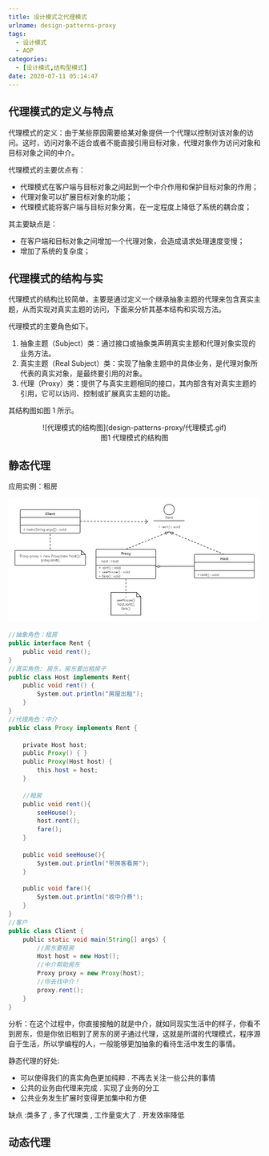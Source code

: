 ```yaml
---
title: 设计模式之代理模式
urlname: design-patterns-proxy
tags:
  - 设计模式
  - AOP
categories:
  - [设计模式,结构型模式]
date: 2020-07-11 05:14:47
---
```




## 代理模式的定义与特点

代理模式的定义：由于某些原因需要给某对象提供一个代理以控制对该对象的访问。这时，访问对象不适合或者不能直接引用目标对象，代理对象作为访问对象和目标对象之间的中介。

代理模式的主要优点有：

- 代理模式在客户端与目标对象之间起到一个中介作用和保护目标对象的作用；
- 代理对象可以扩展目标对象的功能；
- 代理模式能将客户端与目标对象分离，在一定程度上降低了系统的耦合度；


其主要缺点是：

- 在客户端和目标对象之间增加一个代理对象，会造成请求处理速度变慢；
- 增加了系统的复杂度；



## 代理模式的结构与实

代理模式的结构比较简单，主要是通过定义一个继承抽象主题的代理来包含真实主题，从而实现对真实主题的访问，下面来分析其基本结构和实现方法。

代理模式的主要角色如下。

1. 抽象主题（Subject）类：通过接口或抽象类声明真实主题和代理对象实现的业务方法。
2. 真实主题（Real Subject）类：实现了抽象主题中的具体业务，是代理对象所代表的真实对象，是最终要引用的对象。
3. 代理（Proxy）类：提供了与真实主题相同的接口，其内部含有对真实主题的引用，它可以访问、控制或扩展真实主题的功能。


其结构图如图 1 所示。

<center>![代理模式的结构图](design-patterns-proxy/代理模式.gif)
<br>图1 代理模式的结构图</center>



## 静态代理

应用实例：租房

![未命名文件](design-patterns-proxy/rent.png)

```java
//抽象角色：租房
public interface Rent {
    public void rent();
}
//真实角色: 房东，房东要出租房子
public class Host implements Rent{
    public void rent() {
        System.out.println("房屋出租");
    }
}
//代理角色：中介
public class Proxy implements Rent {
 
    private Host host;
    public Proxy() { }
    public Proxy(Host host) {
        this.host = host;
    }
    
    //租房
    public void rent(){
        seeHouse();
        host.rent();
        fare();
    }
    
    public void seeHouse(){
        System.out.println("带房客看房");
    }
    
    public void fare(){
        System.out.println("收中介费");
    }
}
//客户
public class Client {
    public static void main(String[] args) {
        //房东要租房
        Host host = new Host();
        //中介帮助房东
        Proxy proxy = new Proxy(host);
        //你去找中介！
        proxy.rent();
    }
}
```

分析：在这个过程中，你直接接触的就是中介，就如同现实生活中的样子，你看不到房东，但是你依旧租到了房东的房子通过代理，这就是所谓的代理模式，程序源自于生活，所以学编程的人，一般能够更加抽象的看待生活中发生的事情。

静态代理的好处:

- 可以使得我们的真实角色更加纯粹 . 不再去关注一些公共的事情
- 公共的业务由代理来完成 . 实现了业务的分工
- 公共业务发生扩展时变得更加集中和方便

缺点 :类多了 , 多了代理类 , 工作量变大了 . 开发效率降低



## 动态代理